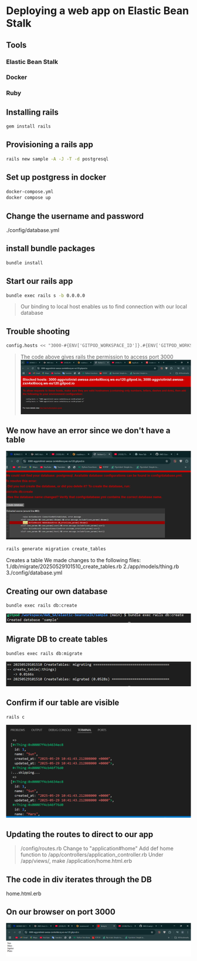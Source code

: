 # Deploying a web app on Elastic Bean Stalk
## Tools
### Elastic Bean Stalk
### Docker
### Ruby
###

## Installing rails
```sh
gem install rails
```
## Provisioning a rails app
```sh
rails new sample -A -J -T -d postgresql
```
## Set up postgress in docker
```sh
docker-compose.yml
docker compose up
```
## Change the username and password 
./config/database.yml
## install bundle packages
```sh
bundle install
```
## Start our rails app
```sh
bundle exec rails s -b 0.0.0.0
```
> Our binding to local host enables us to find connection with our local database

## Trouble shooting
```sh
config.hosts << "3000-#{ENV['GITPOD_WORKSPACE_ID']}.#{ENV['GITPOD_WORKSPACE_CLUSTER_HOST']}" 
```
> The code above gives rails the permission to access port 3000
![Alt text](/output-images/ebs-error.png?raw=true "The error due to us not giving rails access to port 3000")

## We now have an error since we don't have a table
![Alt text](/output-images/ebs-error2.png?raw=true "The error due to us not having a table on our DB")
```sh
rails generate migration create_tables
```
Creates a table
We made changes to the following files:
1./db/migrate/20250529101510_create_tables.rb
2./app/models/thing.rb
3./config/database.yml

## Creating our own database
```sh
bundle exec rails db:create
```
![Alt text](/output-images/ebs-success.png?raw=true "Our DB is up!!!")

## Migrate DB to create tables
```sh
bundles exec rails db:migrate
```
![Alt text](/output-images/table.png?raw=true "Tables have been created!!!")

## Confirm if our table are visible
```sh
rails c

```
![Alt text](/output-images/railsztable.png?raw=true "Tables have been created!!!")

## Updating the routes to direct to our app
> /config/routes.rb Change to "application#home"
> Add def home function to /app/controllers/application_controller.rb
> Under /app/views/, make /application/home.html.erb

## The code in div iterates through the DB
home.html.erb

## On our browser on port 3000
![Alt text](/output-images/app-output.png?raw=true "DB points to our website!!!")
